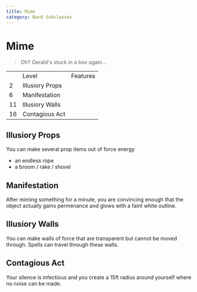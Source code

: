 ```yaml
---
title: Mime
category: Bard Subclasses
---
```


# Mime

> Oh? Gerald's stuck in a box again...

<table>
    <th>
        <td>Level</td>
        <td>Features</td>
    </th>
    <tr>
        <td>2</td>
        <td>Illusiory Props</td>
    </tr>
    <tr>
        <td>6</td>
        <td>Manifestation</td>
    </tr>
    <tr>
        <td>11</td>
        <td>Illusiory Walls</td>
    </tr>
    <tr>
        <td>16</td>
        <td>Contagious Act</td>
    </tr>
</table>

## Illusiory Props
You can make several prop items out of force energy
- an endless rope
- a broom / rake / shovel

## Manifestation
After miming something for a minute, you are convincing enough that the object actually gains permenance and glows with a faint white outline.                                                  

## Illusiory Walls
You can make walls of force that are transparent but cannot be moved through. Spells can travel through these walls.

## Contagious Act
Your silence is infectious and you create a 15ft radius around yourself where no noise can be made.